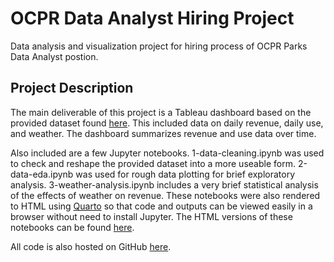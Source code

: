 # OCPR Data Analyst Hiring Project
Data analysis and visualization project for hiring process of OCPR Parks Data Analyst postion.

## Project Description
The main deliverable of this project is a Tableau dashboard based on the provided dataset found [here](https://public.tableau.com/app/profile/tyler.nardone/viz/OCPRFacilitiesRevenueDashboard/Dashboard1). This included data on daily revenue, daily use, and weather. The dashboard summarizes revenue and use data over time.

Also included are a few Jupyter notebooks. 1-data-cleaning.ipynb was used to check and reshape the provided dataset into a more useable form. 2-data-eda.ipynb was used for rough data plotting for brief exploratory analysis. 3-weather-analysis.ipynb includes a very brief statistical analysis of the effects of weather on revenue. These notebooks were also rendered to HTML using [Quarto](https://quarto.org/) so that code and outputs can be viewed easily in a browser without need to install Jupyter.
The HTML versions of these notebooks can be found [here]( https://tynardone.github.io/ocpr-data-viz/).

All code is also hosted on GitHub [here](https://github.com/tynardone/ocpr-data-viz/tree/main).

